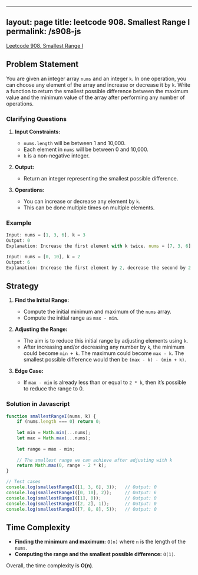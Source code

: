 
---
layout: page
title: leetcode 908. Smallest Range I
permalink: /s908-js
---
[Leetcode 908. Smallest Range I](https://algoadvance.github.io/algoadvance/l908)
## Problem Statement

You are given an integer array `nums` and an integer `k`. In one operation, you can choose any element of the array and increase or decrease it by `k`. Write a function to return the smallest possible difference between the maximum value and the minimum value of the array after performing any number of operations.

### Clarifying Questions

1. **Input Constraints:**
   - `nums.length` will be between 1 and 10,000.
   - Each element in `nums` will be between 0 and 10,000.
   - `k` is a non-negative integer.

2. **Output:**
   - Return an integer representing the smallest possible difference.

3. **Operations:**
   - You can increase or decrease any element by `k`.
   - This can be done multiple times on multiple elements.

### Example
```javascript
Input: nums = [1, 3, 6], k = 3
Output: 0
Explanation: Increase the first element with k twice. nums = [7, 3, 6] 

Input: nums = [0, 10], k = 2
Output: 6
Explanation: Increase the first element by 2, decrease the second by 2. nums = [2, 8]
```

## Strategy

1. **Find the Initial Range:**
   - Compute the initial minimum and maximum of the `nums` array.
   - Compute the initial range as `max - min`.

2. **Adjusting the Range:**
   - The aim is to reduce this initial range by adjusting elements using `k`.
   - After increasing and/or decreasing any number by `k`, the minimum could become `min + k`. The maximum could become `max - k`. The smallest possible difference would then be `(max - k) - (min + k)`.
   
3. **Edge Case:**
   - If `max - min` is already less than or equal to `2 * k`, then it’s possible to reduce the range to 0.

### Solution in Javascript

```javascript
function smallestRangeI(nums, k) {
    if (nums.length === 0) return 0;
    
    let min = Math.min(...nums);
    let max = Math.max(...nums);
    
    let range = max - min;
    
    // The smallest range we can achieve after adjusting with k
    return Math.max(0, range - 2 * k);
}

// Test cases
console.log(smallestRangeI([1, 3, 6], 3));   // Output: 0
console.log(smallestRangeI([0, 10], 2));     // Output: 6
console.log(smallestRangeI([1], 0));         // Output: 0
console.log(smallestRangeI([2, 2], 1));      // Output: 0
console.log(smallestRangeI([7, 8, 8], 5));   // Output: 0
```

## Time Complexity

- **Finding the minimum and maximum:** `O(n)` where `n` is the length of the `nums`.
- **Computing the range and the smallest possible difference:** `O(1)`.

Overall, the time complexity is **O(n)**.